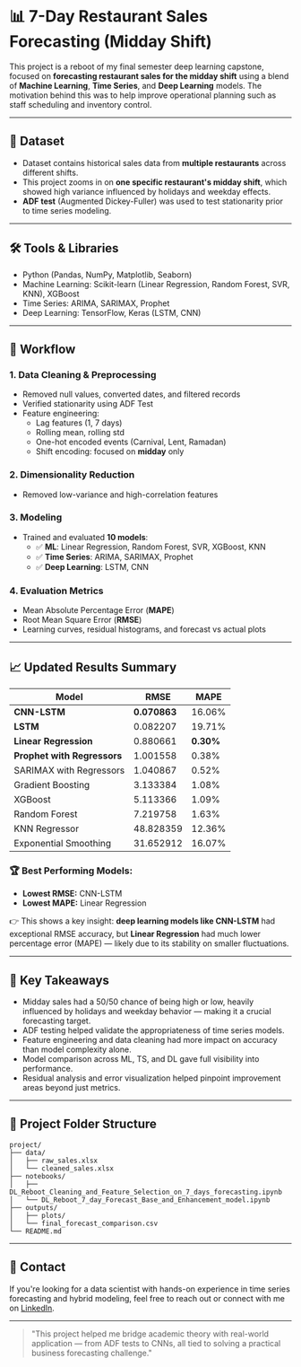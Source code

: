 # 📊 7-Day Restaurant Sales Forecasting (Midday Shift)

This project is a reboot of my final semester deep learning capstone, focused on **forecasting restaurant sales for the midday shift** using a blend of **Machine Learning**, **Time Series**, and **Deep Learning** models. The motivation behind this was to help improve operational planning such as staff scheduling and inventory control.

---

## 📂 Dataset

- Dataset contains historical sales data from **multiple restaurants** across different shifts.
- This project zooms in on **one specific restaurant's midday shift**, which showed high variance influenced by holidays and weekday effects.
- **ADF test** (Augmented Dickey-Fuller) was used to test stationarity prior to time series modeling.

---

## 🛠️ Tools & Libraries

- Python (Pandas, NumPy, Matplotlib, Seaborn)
- Machine Learning: Scikit-learn (Linear Regression, Random Forest, SVR, KNN), XGBoost
- Time Series: ARIMA, SARIMAX, Prophet
- Deep Learning: TensorFlow, Keras (LSTM, CNN)

---

## 🔄 Workflow

### 1. Data Cleaning & Preprocessing
- Removed null values, converted dates, and filtered records
- Verified stationarity using ADF Test
- Feature engineering:
  - Lag features (1, 7 days)
  - Rolling mean, rolling std
  - One-hot encoded events (Carnival, Lent, Ramadan)
  - Shift encoding: focused on **midday** only

### 2. Dimensionality Reduction
- Removed low-variance and high-correlation features

### 3. Modeling
- Trained and evaluated **10 models**:
  - ✅ **ML**: Linear Regression, Random Forest, SVR, XGBoost, KNN
  - ✅ **Time Series**: ARIMA, SARIMAX, Prophet
  - ✅ **Deep Learning**: LSTM, CNN

### 4. Evaluation Metrics
- Mean Absolute Percentage Error (**MAPE**)
- Root Mean Square Error (**RMSE**)
- Learning curves, residual histograms, and forecast vs actual plots

---

## 📈 Updated Results Summary

| Model                  | RMSE     | MAPE      |
|------------------------|----------|-----------|
| **CNN-LSTM**           | **0.070863** | 16.06%    |
| **LSTM**               | 0.082207 | 19.71%    |
| **Linear Regression**  | 0.880661 | **0.30%** |
| **Prophet with Regressors** | 1.001558 | 0.38%     |
| SARIMAX with Regressors | 1.040867 | 0.52%     |
| Gradient Boosting      | 3.133384 | 1.08%     |
| XGBoost                | 5.113366 | 1.09%     |
| Random Forest          | 7.219758 | 1.63%     |
| KNN Regressor          | 48.828359| 12.36%    |
| Exponential Smoothing  | 31.652912| 16.07%    |

### 🏆 Best Performing Models:
- **Lowest RMSE:** CNN-LSTM  
- **Lowest MAPE:** Linear Regression  

👉 This shows a key insight: **deep learning models like CNN-LSTM** had exceptional RMSE accuracy, but **Linear Regression** had much lower percentage error (MAPE) — likely due to its stability on smaller fluctuations.

---

## 📌 Key Takeaways

- Midday sales had a 50/50 chance of being high or low, heavily influenced by holidays and weekday behavior — making it a crucial forecasting target.
- ADF testing helped validate the appropriateness of time series models.
- Feature engineering and data cleaning had more impact on accuracy than model complexity alone.
- Model comparison across ML, TS, and DL gave full visibility into performance.
- Residual analysis and error visualization helped pinpoint improvement areas beyond just metrics.

---

## 📆 Project Folder Structure

```
project/
├── data/
│   ├── raw_sales.xlsx
│   └── cleaned_sales.xlsx
├── notebooks/
│   ├── DL_Reboot_Cleaning_and_Feature_Selection_on_7_days_forecasting.ipynb
│   └── DL_Reboot_7_day_Forecast_Base_and_Enhancement_model.ipynb
├── outputs/
│   ├── plots/
│   └── final_forecast_comparison.csv
└── README.md
```

---

## 📢 Contact

If you're looking for a data scientist with hands-on experience in time series forecasting and hybrid modeling, feel free to reach out or connect with me on [LinkedIn]([https://www.linkedin.com/in/vishwak-balaji-jayasankar-8a384018a/]).

---

> "This project helped me bridge academic theory with real-world application — from ADF tests to CNNs, all tied to solving a practical business forecasting challenge."
